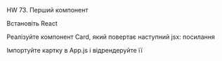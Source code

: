 HW 73. Перший компонент

Встановіть React

Реалізуйте компонент Card, який повертає наступний jsx: посилання

Імпортуйте картку в App.js і відрендеруйте її